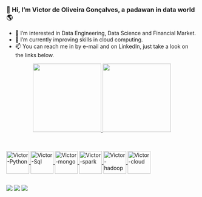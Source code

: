 ### 👋 Hi, I’m Victor de Oliveira Gonçalves, a padawan in data world 🌎

- 👀 I’m interested in Data Engineering, Data Science and Financial Market.
- 🌱 I’m currently improving skills in cloud computing.
- 📫 You can reach me in by e-mail and on LinkedIn, just take a look on the links below.

<div align="center">
  <a href="https://github.com/victorog17">
  <img height="180em" src="https://github-readme-stats.vercel.app/api?username=victorog17&show_icons=true&theme=radical&include_all_commits=true&count_private=true"/>
  <img height="180em" src="https://github-readme-stats.vercel.app/api/top-langs/?username=victorog17&layout=compact&langs_count=7&theme=radical"/>
</div>

##  
<div style="display: inline_block"><br>
 <img align="center" alt="Victor-Python" height="60" width="60" src="https://cdn.jsdelivr.net/gh/devicons/devicon/icons/python/python-original-wordmark.svg" />
 <img align="center" alt="Victor-Sql" height="60" width="60" src="https://cdn.jsdelivr.net/gh/devicons/devicon/icons/mysql/mysql-original-wordmark.svg" />
 <img align="center" alt="Victor-mongo" height="60" width="60" src="https://cdn.jsdelivr.net/gh/devicons/devicon/icons/mongodb/mongodb-original-wordmark.svg" />
 <img align="center" alt="Victor-spark" height="60" width="60" src="https://symbols.getvecta.com/stencil_74/35_apache-spark.91b7a417a5.svg" />
 <img align="center" alt="Victor-hadoop" height="60" width="60" src="https://symbols.getvecta.com/stencil_28/39_hdinsight.aab04dbe9b.svg" />
 <img align="center" alt="Victor-cloud" height="60" width="60" src="https://cdn.jsdelivr.net/gh/devicons/devicon/icons/googlecloud/googlecloud-original-wordmark.svg" />
</div>
  
##  
<div> 
  <a href = "mailto:victor.og17@gmail.com"><img src="https://img.shields.io/badge/Gmail-D14836?style=for-the-badge&logo=gmail&logoColor=white" target="_blank"></a>
  <a href="https://www.linkedin.com/in/victor-de-oliveira-goncalves/" target="_blank"><img src="https://img.shields.io/badge/-LinkedIn-%230077B5?style=for-the-badge&logo=linkedin&logoColor=white" target="_blank"></a>
  <a href="https://instagram.com/thevictor17" target="_blank"><img src="https://img.shields.io/badge/-Instagram-%23E4405F?style=for-the-badge&logo=instagram&logoColor=white" target="_blank"></a>
  
<!---
victorog17/victorog17 is a ✨ special ✨ repository because its `README.md` (this file) appears on your GitHub profile.
You can click the Preview link to take a look at your changes.
--->
